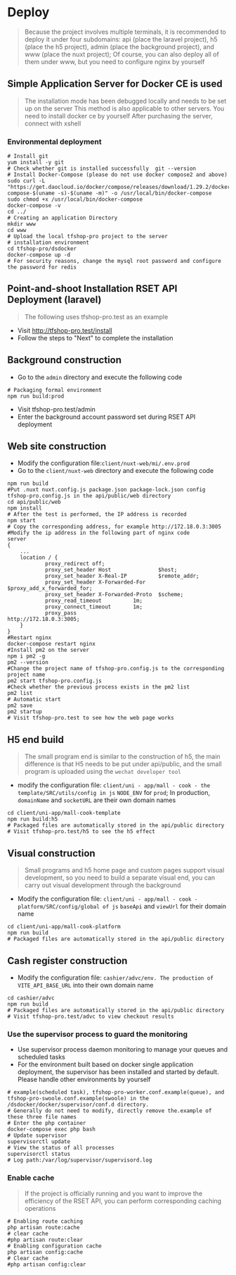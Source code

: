 # Deploy
> Because the project involves multiple terminals, it is recommended to deploy it under four subdomains: api (place the laravel project), h5 (place the h5 project), admin (place the background project), and www (place the nuxt project); Of course, you can also deploy all of them under www, but you need to configure nginx by yourself
## Simple Application Server for Docker CE is used
> The installation mode has been debugged locally and needs to be set up on the server
> This method is also applicable to other servers. You need to install docker ce by yourself
> After purchasing the server, connect with xshell
### Environmental deployment
```shell
# Install git
yum install -y git
# Check whether git is installed successfully  git --version
# Install Docker-Compose (please do not use docker compose2 and above)
sudo curl -L "https://get.daocloud.io/docker/compose/releases/download/1.29.2/docker-compose-$(uname -s)-$(uname -m)" -o /usr/local/bin/docker-compose
sudo chmod +x /usr/local/bin/docker-compose
docker-compose -v
cd ../
# Creating an application Directory
mkdir www
cd www
# Upload the local tfshop-pro project to the server
# installation environment
cd tfshop-pro/dsdocker
docker-compose up -d
# For security reasons, change the mysql root password and configure the password for redis
```
## Point-and-shoot Installation RSET API Deployment (laravel)
> The following uses tfshop-pro.test as an example
- Visit http://tfshop-pro.test/install
- Follow the steps to "Next" to complete the installation
## Background construction
- Go to the `admin` directory and execute the following code
```shell
# Packaging formal environment
npm run build:prod
```
- Visit tfshop-pro.test/admin
- Enter the background account password set during RSET API deployment
## Web site construction
- Modify the configuration file:`client/nuxt-web/mi/.env.prod`
- Go to the `client/nuxt-web` directory and execute the following code
```shell
npm run build
#Put .nuxt nuxt.config.js package.json package-lock.json config tfshop-pro.config.js in the api/public/web directory
cd api/public/web
npm install
# After the test is performed, the IP address is recorded
npm start
# Copy the corresponding address, for example http://172.18.0.3:3005
#Modify the ip address in the following part of nginx code
server
{
    ...
    location / {
            proxy_redirect off;
            proxy_set_header Host               $host;
            proxy_set_header X-Real-IP          $remote_addr;
            proxy_set_header X-Forwarded-For    $proxy_add_x_forwarded_for;
            proxy_set_header X-Forwarded-Proto  $scheme;
            proxy_read_timeout          1m;
            proxy_connect_timeout       1m;
            proxy_pass                          http://172.18.0.3:3005;
    }
}
#Restart nginx
docker-compose restart nginx
#Install pm2 on the server
npm i pm2 -g
pm2 --version
#Change the project name of tfshop-pro.config.js to the corresponding project name
pm2 start tfshop-pro.config.js
#Check whether the previous process exists in the pm2 list
pm2 list
# Automatic start
pm2 save
pm2 startup
# Visit tfshop-pro.test to see how the web page works
```
## H5 end build
> The small program end is similar to the construction of h5, the main difference is that H5 needs to be put under api/public, and the small program is uploaded using the `wechat developer tool`
- modify the configuration file: ` client/uni - app/mall - cook - the template/SRC/utils/config in js ` ` NODE_ENV ` for ` prod `; In production, `domainName` and `socketURL` are their own domain names
```shell
cd client/uni-app/mall-cook-template
npm run build:h5
# Packaged files are automatically stored in the api/public directory
# Visit tfshop-pro.test/h5 to see the h5 effect
```
## Visual construction
> Small programs and h5 home page and custom pages support visual development, so you need to build a separate visual end, you can carry out visual development through the background
- Modify the configuration file: ` client/uni - app/mall - cook - platform/SRC/config/global of js ` ` baseApi ` and ` viewUrl ` for their domain name
```shell
cd client/uni-app/mall-cook-platform
npm run build
# Packaged files are automatically stored in the api/public directory
```
## Cash register construction
- Modify the configuration file: ` cashier/advc/env. The production of ` ` VITE_API_BASE_URL ` into their own domain name
```shell
cd cashier/advc
npm run build
# Packaged files are automatically stored in the api/public directory
# Visit tfshop-pro.test/advc to view checkout results
```
### Use the supervisor process to guard the monitoring
- Use supervisor process daemon monitoring to manage your queues and scheduled tasks
- For the environment built based on docker single application deployment, the supervisor has been installed and started by default. Please handle other environments by yourself
```shell
# example(scheduled task), tfshop-pro-worker.conf.example(queue), and tfshop-pro-swoole.conf.example(swoole) in the /dsdocker/docker/supervisor/conf.d directory.
# Generally do not need to modify, directly remove the.example of these three file names
# Enter the php container
docker-compose exec php bash
# Update supervisor
supervisorctl update
# View the status of all processes
supervisorctl status
# Log path:/var/log/supervisor/supervisord.log
```
### Enable cache
> If the project is officially running and you want to improve the efficiency of the RSET API, you can perform corresponding caching operations
```shell
# Enabling route caching
php artisan route:cache
# clear cache
#php artisan route:clear
# Enabling configuration cache
php artisan config:cache
# Clear cache
#php artisan config:clear
```